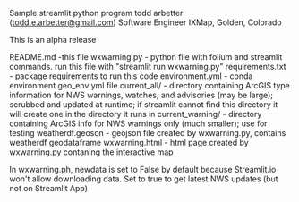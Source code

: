 Sample streamlit python program
todd arbetter (todd.e.arbetter@gmail.com)
Software Engineer
IXMap, Golden, Colorado

This is an alpha release


README.md -this file
wxwarning.py - python file with folium and streamlit commands. run this file with "streamlit run wxwarning.py"
requirements.txt - package requirements to run this code
environment.yml - conda environment geo_env yml file
current_all/ - directory containing ArcGIS type information for NWS warnings, watches, and advisories (may be large); scrubbed and updated at runtime; if streamlit cannot find this directory it will create one in the directory it runs in
current_warning/ - directory containing ArcGIS info for NWS warnings only (much smaller); use for testing
weatherdf.geoson - geojson file created by wxwarning.py, contains weatherdf geodataframe
wxwarning.html - html page created by wxwarning.py contaning the interactive map

In wxwarning.ph, newdata is set to False by default because Streamlit.io won't allow downloading data.  Set to true to get latest NWS updates (but not on Streamlit App)
